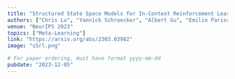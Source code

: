 ```yaml
---
title: "Structured State Space Models for In-Context Reinforcement Learning"
authors: ["Chris Lu", "Yannick Schroecker", "Albert Gu", "Emilio Parisotto", "Jakob Foerster", "Satinder Singh", "Feryal Behbahani"]
venue: "NeurIPS 2023"
topics: ["Meta-Learning"]
link: "https://arxiv.org/abs/2303.03982"
image: "s5rl.png"

# For paper ordering, must have format yyyy-mm-dd
pubdate: "2023-12-05"
---
```

